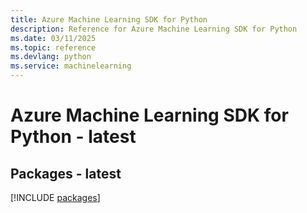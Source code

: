 ```yaml
---
title: Azure Machine Learning SDK for Python
description: Reference for Azure Machine Learning SDK for Python
ms.date: 03/11/2025
ms.topic: reference
ms.devlang: python
ms.service: machinelearning
---
```

# Azure Machine Learning SDK for Python - latest
## Packages - latest
[!INCLUDE [packages](machine-learning-index.md)]